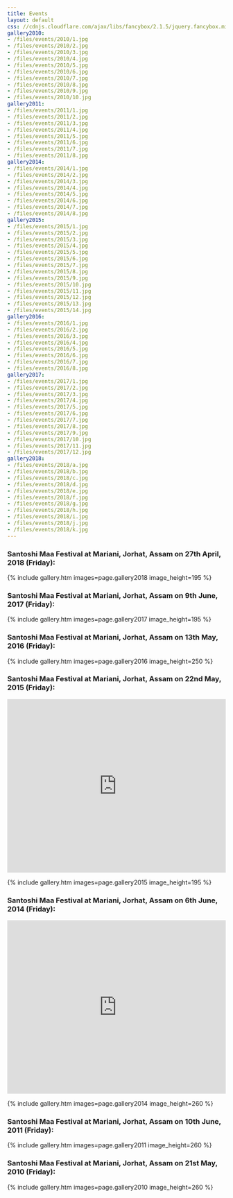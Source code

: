 ```yaml
---
title: Events
layout: default
css: //cdnjs.cloudflare.com/ajax/libs/fancybox/2.1.5/jquery.fancybox.min.css
gallery2010:
- /files/events/2010/1.jpg
- /files/events/2010/2.jpg
- /files/events/2010/3.jpg
- /files/events/2010/4.jpg
- /files/events/2010/5.jpg
- /files/events/2010/6.jpg
- /files/events/2010/7.jpg
- /files/events/2010/8.jpg
- /files/events/2010/9.jpg
- /files/events/2010/10.jpg
gallery2011:
- /files/events/2011/1.jpg
- /files/events/2011/2.jpg
- /files/events/2011/3.jpg
- /files/events/2011/4.jpg
- /files/events/2011/5.jpg
- /files/events/2011/6.jpg
- /files/events/2011/7.jpg
- /files/events/2011/8.jpg
gallery2014:
- /files/events/2014/1.jpg
- /files/events/2014/2.jpg
- /files/events/2014/3.jpg
- /files/events/2014/4.jpg
- /files/events/2014/5.jpg
- /files/events/2014/6.jpg
- /files/events/2014/7.jpg
- /files/events/2014/8.jpg
gallery2015:
- /files/events/2015/1.jpg
- /files/events/2015/2.jpg
- /files/events/2015/3.jpg
- /files/events/2015/4.jpg
- /files/events/2015/5.jpg
- /files/events/2015/6.jpg
- /files/events/2015/7.jpg
- /files/events/2015/8.jpg
- /files/events/2015/9.jpg
- /files/events/2015/10.jpg
- /files/events/2015/11.jpg
- /files/events/2015/12.jpg
- /files/events/2015/13.jpg
- /files/events/2015/14.jpg
gallery2016:
- /files/events/2016/1.jpg
- /files/events/2016/2.jpg
- /files/events/2016/3.jpg
- /files/events/2016/4.jpg
- /files/events/2016/5.jpg
- /files/events/2016/6.jpg
- /files/events/2016/7.jpg
- /files/events/2016/8.jpg
gallery2017:
- /files/events/2017/1.jpg
- /files/events/2017/2.jpg
- /files/events/2017/3.jpg
- /files/events/2017/4.jpg
- /files/events/2017/5.jpg
- /files/events/2017/6.jpg
- /files/events/2017/7.jpg
- /files/events/2017/8.jpg
- /files/events/2017/9.jpg
- /files/events/2017/10.jpg
- /files/events/2017/11.jpg
- /files/events/2017/12.jpg
gallery2018:
- /files/events/2018/a.jpg
- /files/events/2018/b.jpg
- /files/events/2018/c.jpg
- /files/events/2018/d.jpg
- /files/events/2018/e.jpg
- /files/events/2018/f.jpg
- /files/events/2018/g.jpg
- /files/events/2018/h.jpg
- /files/events/2018/i.jpg
- /files/events/2018/j.jpg
- /files/events/2018/k.jpg
---
```


### Santoshi Maa Festival at Mariani, Jorhat, Assam on 27th April, 2018 (Friday):

{% include gallery.htm images=page.gallery2018 image_height=195 %}

### Santoshi Maa Festival at Mariani, Jorhat, Assam on 9th June, 2017 (Friday):

{% include gallery.htm images=page.gallery2017 image_height=195 %}

### Santoshi Maa Festival at Mariani, Jorhat, Assam on 13th May, 2016 (Friday):

{% include gallery.htm images=page.gallery2016 image_height=250 %}

### Santoshi Maa Festival at Mariani, Jorhat, Assam on 22nd May, 2015 (Friday):

<iframe width="100%" height="400" src="https://www.youtube.com/embed/-1cMSFikgUs" frameborder="0" allowfullscreen></iframe>

{% include gallery.htm images=page.gallery2015 image_height=195 %}

### Santoshi Maa Festival at Mariani, Jorhat, Assam on 6th June, 2014 (Friday):

<iframe width="100%" height="400" src="https://www.youtube.com/embed/3sqCtBgHbFQ" frameborder="0" allowfullscreen></iframe>

{% include gallery.htm images=page.gallery2014 image_height=260 %}

### Santoshi Maa Festival at Mariani, Jorhat, Assam on 10th June, 2011 (Friday):

{% include gallery.htm images=page.gallery2011 image_height=260 %}

### Santoshi Maa Festival at Mariani, Jorhat, Assam on 21st May, 2010 (Friday):

{% include gallery.htm images=page.gallery2010 image_height=260 %}

<script src="//cdnjs.cloudflare.com/ajax/libs/jquery/1.10.2/jquery.min.js"></script>
<script src="//cdnjs.cloudflare.com/ajax/libs/fancybox/2.1.5/jquery.fancybox.min.js"></script>
<script>$(document).ready(function() { $(".gallery-images a").fancybox(); });</script>
